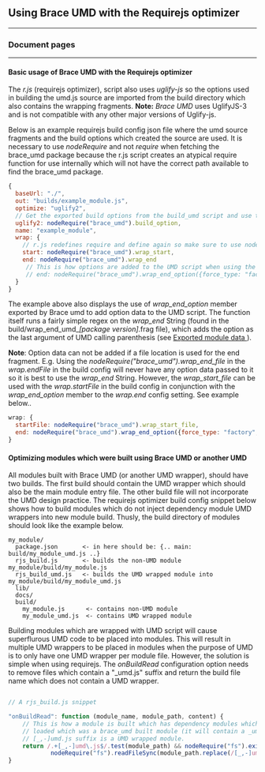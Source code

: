 ## Using Brace UMD with the Requirejs optimizer

---
### Document pages

---

#### Basic usage of Brace UMD with the Requirejs optimizer

The *r.js* (requirejs optimizer), script also uses *uglify-js* so the options used in building the umd.js source are imported from the build directory which also contains the wrapping fragments. 
**Note:** *Brace UMD* uses UglifyJS-3 and is not compatible with any other major versions of Uglify-js.

Below is an example requirejs build config json file where the umd source fragments and the build options which created the source are used. It is necessary to use *nodeRequire* and not *require* when fetching the brace_umd package because the r.js script creates an atypical require function for use internally which will not have the correct path available to find the brace_umd package.

```javascript
{
  baseUrl: "./",
  out: "builds/example_module.js",
  optimize: "uglify2",
  // Get the exported build options from the build_umd script and use those again.
  uglify2: nodeRequire("brace_umd").build_option,
  name: "example_module",
  wrap: {
    // r.js redefines require and define again so make sure to use nodeRequire which will have the original require statement.
    start: nodeRequire("brace_umd").wrap_start,
    end: nodeRequire("brace_umd").wrap_end
	 // This is how options are added to the UMD script when using the r.js build config.
 	 // end: nodeRequire("brace_umd").wrap_end_option({force_type: "factory"})
  }
}
```

The example above also displays the use of *wrap_end_option* member exported by Brace umd to add option data to the UMD script. The function itself runs a fairly simple regex on the *wrap_end* String (found in the build/wrap_end_umd_*[package version]*.frag file), which adds the option as the last argument of UMD calling parenthesis (see [Exported module data ](https://github.com/restarian/brace_umd/blob/master/doc/exported_data.md)). 

**Note**: Option data can not be added if a file location is used for the end fragment. E.g. Using the *nodeRequire("brace_umd").wrap_end_file* in the *wrap.endFile* in the build config will never have any option data passed to it so it is best to use the *wrap_end* String. However, the *wrap_start_file* can be used with the *wrap.startFile* in the build config in conjunction with the *wrap_end_option* member to the *wrap.end* config setting. See example below.. 

```javascript
wrap: {
  startFile: nodeRequire("brace_umd").wrap_start_file,
  end: nodeRequire("brace_umd").wrap_end_option({force_type: "factory", auto_anonymous: true})
}
```

#### Optimizing modules which were built using Brace UMD or another UMD

All modules built with Brace UMD (or another UMD wrapper), should have two builds. The first build should contain the UMD wrapper which should also be the main module entry file. The other build file will not incorporate the UMD design practice. The requirejs optimizer build config snippet below shows how to build modules which do not inject dependency module UMD wrappers into new module build. Thusly, the build directory of modules should look like the example below.

```
my_module/
  package.json       <- in here should be: {.. main: build/my_module_umd.js ..}
  rjs_build.js       <- builds the non-UMD module my_module/build/my_module.js
  rjs_build_umd.js   <- builds the UMD wrapped module into my_module/build/my_module_umd.js
  lib/
  docs/
  build/ 
    my_module.js      <- contains non-UMD module
    my_module_umd.js  <- contains UMD wrapped module
```

Building modules which are wrapped with UMD script will cause superflurous UMD code to be placed into modules. This will result in multiple UMD wrappers to be placed in modules when the purpose of UMD is to only have one UMD wrapper per module file. However, the solution is simple when using requirejs. The *onBuildRead* configuration option needs to remove files which contain a "_umd.js" suffix and return the build file name which does not contain a UMD wrapper. 


```javascript

// A rjs_build.js snippet

"onBuildRead": function (module_name, module_path, content) { 
	// This is how a module is built which has dependency modules which use brace_umd. The non-brace_umd module version is used instead when a module is 
	// loaded which was a brace_umd built module (it will contain a _umd.js or -umd.js suffix). It is assumed that any module which contains a
	// [_,-]umd.js suffix is a UMD wrapped module.
	return /.+[_,-]umd\.js$/.test(module_path) && nodeRequire("fs").existsSync(module_path.replace(/[_,-]umd\.js$/, ".js")) && 
			nodeRequire("fs").readFileSync(module_path.replace(/[_,-]umd\.js$/, ".js")).toString() || content
}

```


